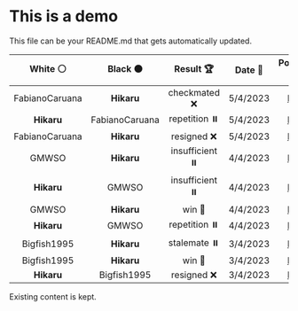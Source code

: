 # This is a demo

This file can be your README.md that gets automatically updated.

<!--START_SECTION:chessStats-->
<!-- Automatically generated with https://github.com/Balastrong/chess-stats-action -->

| White ⚪ | Black ⚫ | Result 🏆 | Date 📅 | Position 🗺️ |
|:---:|:---:|:---:|:---:|:---:|
| FabianoCaruana | **Hikaru** | checkmated ❌ | 5/4/2023 | <a href="http://www.ee.unb.ca/cgi-bin/tervo/fen.pl?select=5R2/5kp1/8/1r1Pb2P/4p3/B6P/5P2/6K1 b - -">Link</a> |
| **Hikaru** | FabianoCaruana | repetition ⏸️ | 5/4/2023 | <a href="http://www.ee.unb.ca/cgi-bin/tervo/fen.pl?select=R7/8/8/5k2/8/7p/p6K/r7 b - -">Link</a> |
| FabianoCaruana | **Hikaru** | resigned ❌ | 5/4/2023 | <a href="http://www.ee.unb.ca/cgi-bin/tervo/fen.pl?select=5r2/2R5/2p4k/r1P1P1N1/3p2K1/3P4/3B2pq/4Q1R1 w - -">Link</a> |
| GMWSO | **Hikaru** | insufficient ⏸️ | 4/4/2023 | <a href="http://www.ee.unb.ca/cgi-bin/tervo/fen.pl?select=8/8/4n3/k7/8/8/3K4/8 w - -">Link</a> |
| **Hikaru** | GMWSO | insufficient ⏸️ | 4/4/2023 | <a href="http://www.ee.unb.ca/cgi-bin/tervo/fen.pl?select=8/8/8/5KN1/1k6/8/8/8 b - -">Link</a> |
| GMWSO | **Hikaru** | win 🥇 | 4/4/2023 | <a href="http://www.ee.unb.ca/cgi-bin/tervo/fen.pl?select=6k1/5p2/8/7p/2P1P3/3PQ2P/1q3PPK/q7 w - -">Link</a> |
| **Hikaru** | GMWSO | repetition ⏸️ | 4/4/2023 | <a href="http://www.ee.unb.ca/cgi-bin/tervo/fen.pl?select=8/5b2/1p3b1B/1Pp1k1p1/2P1P2p/4K2P/4B1P1/8 b - -">Link</a> |
| Bigfish1995 | **Hikaru** | stalemate ⏸️ | 3/4/2023 | <a href="http://www.ee.unb.ca/cgi-bin/tervo/fen.pl?select=1kB5/1P2K3/1P2P3/8/8/8/8/8 b - -">Link</a> |
| Bigfish1995 | **Hikaru** | win 🥇 | 3/4/2023 | <a href="http://www.ee.unb.ca/cgi-bin/tervo/fen.pl?select=3k4/5ppp/p1r5/P3p3/R3Pn2/2p4n/1P3P1P/3B1N1K w - -">Link</a> |
| **Hikaru** | Bigfish1995 | resigned ❌ | 3/4/2023 | <a href="http://www.ee.unb.ca/cgi-bin/tervo/fen.pl?select=8/1p6/6P1/5n2/p7/2Pk4/P7/5K2 w - -">Link</a> |

<!--END_SECTION:chessStats-->

Existing content is kept.
